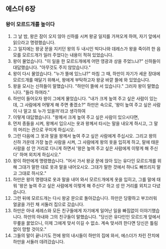 ## 에스더 6장

### 왕이 모르드개를 높이다
1. 그 날 밤, 왕은 잠이 오지 않아 신하를 시켜 왕궁 일지를 가져오게 하여, 자기 앞에서 읽으라고 명령했습니다.
2. 그 일지에는 왕궁 문을 지키던 왕의 두 내시인 빅다나와 데레스가 왕을 죽이려 한 음모를 모르드개가 일러 주었다는 내용이 적혀 있었습니다.
3. 왕이 물었습니다. "이 일을 한 모르드개에게 어떤 영광과 상을 주었느냐?" 신하들이 대답했습니다. "아무것도 주지 않았습니다."
4. 왕이 다시 물었습니다. "누가 뜰에 있느냐?" 마침 그 때, 하만이 자기가 세운 장대에 모르드개를 매달기 위해서, 왕에게 부탁하고자 왕궁 바깥 뜰에 와 있었습니다.
5. 왕을 모시는 신하들이 말했습니다. "하만이 뜰에 서 있습니다." 그러자 왕이 말했습니다. "들라 하여라."
6. 하만이 들어오자 왕이 그에게 물었습니다. "내가 크게 높여 주고 싶은 사람이 있는데, 그 사람에게 어떻게 해 주면 좋겠소?" 하만은 속으로, '왕이 높여 주고 싶은 사람이 나 말고 또 누가 있을까'라고 생각하여
7. 이렇게 대답했습니다. "왕께서 크게 높여 주고 싶은 사람이 있으시다면,
8. 먼저 종들을 시켜, 왕께서 입으시는 옷과 왕께서 타시는 말을 내오게 하시고, 그 말의 머리는 관으로 꾸미게 하십시오.
9. 그런 다음에 그 옷과 말을 왕께서 높여 주고 싶은 사람에게 주십시오. 그리고 왕의 신하 가운데 가장 높은 사람을 시켜, 그 사람에게 왕의 옷을 입히게 하고, 말에 태운 사람을 성 안 거리로 다니게 하면서 '왕은 높여 주고 싶은 사람에게 이렇게 해 주신다' 하며 외치게 하십시오."
10. 왕이 하만에게 명령했습니다. "어서 가서 왕궁 문에 앉아 있는 유다인 모르드개를 위해 그대가 말한 대로 옷과 말을 내어오시오. 그대가 말한 것에서 하나도 빠뜨리지 말고 그대로 하시오."
11. 하만은 왕의 명령대로 옷과 말을 내어 와서 모르드개에게 옷을 입히고, 그를 말에 태워 '왕은 높여 주고 싶은 사람에게 이렇게 해 주신다' 하고 성 안 거리를 외치고 다녔습니다.
12. 그런 뒤에 모르드개는 다시 왕궁 문으로 돌아갔습니다. 하만은 당황하고 부끄러워 얼굴을 가린 채 서둘러 집으로 갔습니다.
13. 하만은 아내 세레스와 모든 친구들에게 자기에게 일어난 일을 빠짐없이 이야기했습니다. 하만의 아내와 그의 친구들이 말했습니다. "당신은 유다인인 모르드개 앞에서 무릎을 꿇었으니, 이제 그에게 맞서 이길 수 없소. 계속 맞서려 한다면 당신은 틀림없이 망할 것이오."
14. 그들의 말이 끝나기도 전에 왕의 내시들이 하만의 집에 와서, 에스더가 차린 잔치에 하만을 서둘러 데려갔습니다.